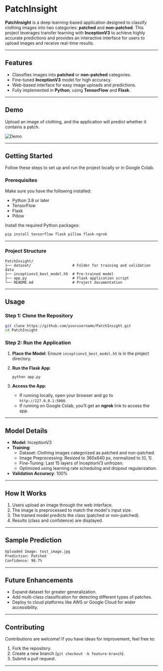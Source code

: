
# **PatchInsight**

**PatchInsight** is a deep learning-based application designed to classify clothing images into two categories: **patched** and **non-patched**. This project leverages transfer learning with **InceptionV3** to achieve highly accurate predictions and provides an interactive interface for users to upload images and receive real-time results.

---

## **Features**

- Classifies images into **patched** or **non-patched** categories.
- Fine-tuned **InceptionV3** model for high accuracy.
- Web-based interface for easy image uploads and predictions.
- Fully implemented in **Python**, using **TensorFlow** and **Flask**.

---

## **Demo**

Upload an image of clothing, and the application will predict whether it contains a patch.

![Demo](link_to_demo_image_or_gif)

---

## **Getting Started**

Follow these steps to set up and run the project locally or in Google Colab.

### **Prerequisites**

Make sure you have the following installed:
- Python 3.8 or later
- TensorFlow
- Flask
- Pillow

Install the required Python packages:
```bash
pip install tensorflow flask pillow flask-ngrok
```

---

### **Project Structure**

```
PatchInsight/
├── dataset/                   # Folder for training and validation data
├── inceptionv3_best_model.h5  # Pre-trained model
├── app.py                     # Flask application script
└── README.md                  # Project documentation
```

---

## **Usage**

### **Step 1: Clone the Repository**
```bash
git clone https://github.com/yourusername/PatchInsight.git
cd PatchInsight
```

### **Step 2: Run the Application**

1. **Place the Model**:
   Ensure `inceptionv3_best_model.h5` is in the project directory.

2. **Run the Flask App**:
   ```bash
   python app.py
   ```

3. **Access the App**:
   - If running locally, open your browser and go to `http://127.0.0.1:5000`.
   - If running on Google Colab, you’ll get an **ngrok** link to access the app.

---

## **Model Details**

- **Model**: InceptionV3
- **Training**:
  - Dataset: Clothing images categorized as patched and non-patched.
  - Image Preprocessing: Resized to 360x640 px, normalized to [0, 1].
  - Fine-Tuning: Last 15 layers of InceptionV3 unfrozen.
  - Optimized using learning rate scheduling and dropout regularization.
- **Validation Accuracy**: 100%

---

## **How It Works**

1. Users upload an image through the web interface.
2. The image is preprocessed to match the model's input size.
3. The trained model predicts the class (patched or non-patched).
4. Results (class and confidence) are displayed.

---

## **Sample Prediction**

```bash
Uploaded Image: test_image.jpg
Prediction: Patched
Confidence: 98.7%
```

---

## **Future Enhancements**

- Expand dataset for greater generalization.
- Add multi-class classification for detecting different types of patches.
- Deploy to cloud platforms like AWS or Google Cloud for wider accessibility.

---

## **Contributing**

Contributions are welcome! If you have ideas for improvement, feel free to:
1. Fork the repository.
2. Create a new branch (`git checkout -b feature-branch`).
3. Submit a pull request.

---
